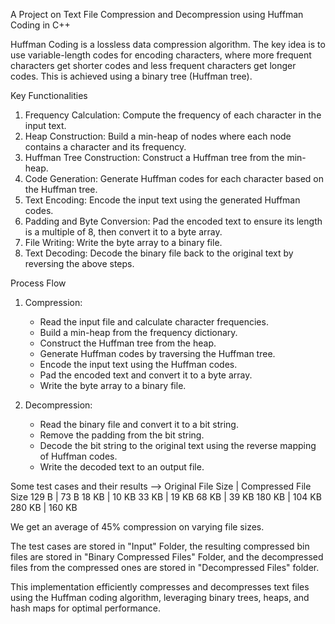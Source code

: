A Project on Text File Compression and Decompression using Huffman Coding in C++

Huffman Coding is a lossless data compression algorithm. The key idea is to use variable-length codes for encoding characters, where more frequent characters get shorter codes and less frequent characters get longer codes. This is achieved using a binary tree (Huffman tree).

Key Functionalities

1. Frequency Calculation: Compute the frequency of each character in the input text.
2. Heap Construction: Build a min-heap of nodes where each node contains a character and its frequency.
3. Huffman Tree Construction: Construct a Huffman tree from the min-heap.
4. Code Generation: Generate Huffman codes for each character based on the Huffman tree.
5. Text Encoding: Encode the input text using the generated Huffman codes.
6. Padding and Byte Conversion: Pad the encoded text to ensure its length is a multiple of 8, then convert it to a byte array.
7. File Writing: Write the byte array to a binary file.
8. Text Decoding: Decode the binary file back to the original text by reversing the above steps.

Process Flow

1. Compression:
   - Read the input file and calculate character frequencies.
   - Build a min-heap from the frequency dictionary.
   - Construct the Huffman tree from the heap.
   - Generate Huffman codes by traversing the Huffman tree.
   - Encode the input text using the Huffman codes.
   - Pad the encoded text and convert it to a byte array.
   - Write the byte array to a binary file.

2. Decompression:
   - Read the binary file and convert it to a bit string.
   - Remove the padding from the bit string.
   - Decode the bit string to the original text using the reverse mapping of Huffman codes.
   - Write the decoded text to an output file.

Some test cases and their results -->
Original File Size | Compressed File Size
129 B              | 73 B
18 KB              | 10 KB
33 KB              | 19 KB
68 KB              | 39 KB
180 KB             | 104 KB
280 KB             | 160 KB

We get an average of 45% compression on varying file sizes.

The test cases are stored in "Input" Folder, the resulting compressed bin files are stored in "Binary Compressed Files" Folder, and the decompressed files from the compressed ones are stored in "Decompressed Files" folder.

This implementation efficiently compresses and decompresses text files using the Huffman coding algorithm, leveraging binary trees, heaps, and hash maps for optimal performance.